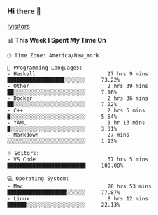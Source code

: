 ### Hi there 👋

[!visitors](https://visitor-badge.glitch.me/badge?page_id=fishjump.fishjump&amp;left_color=green&amp;right_color=red)


📊 **This Week I Spent My Time On** 

```text
🕑︎ Time Zone: America/New_York

💬 Programming Languages:
- Haskell                       27 hrs 9 mins                 ██████████████████░░░░░░░     73.22%
- Other                         2 hrs 39 mins                 ██░░░░░░░░░░░░░░░░░░░░░░░     7.16%
- Docker                        2 hrs 36 mins                 ██░░░░░░░░░░░░░░░░░░░░░░░     7.02%
- C++                           2 hrs 5 mins                  █░░░░░░░░░░░░░░░░░░░░░░░░     5.64%
- YAML                          1 hr 13 mins                  █░░░░░░░░░░░░░░░░░░░░░░░░     3.31%
- Markdown                      27 mins                       ░░░░░░░░░░░░░░░░░░░░░░░░░     1.23%

🔥 Editors:
- VS Code                       37 hrs 5 mins                 █████████████████████████     100.00%

💻 Operating System:
- Mac                           28 hrs 53 mins                ███████████████████░░░░░░     77.87%
- Linux                         8 hrs 12 mins                 ██████░░░░░░░░░░░░░░░░░░░     22.13%
```

